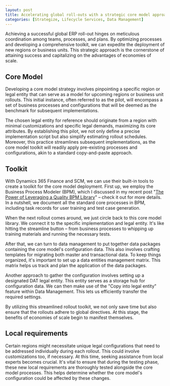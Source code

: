 ```yaml
---
layout: post
title: Accelerating global roll-outs with a strategic core model approach
categories: [Strategize, Lifecycle Services, Data Management]
---
```

Achieving a successful global ERP roll-out hinges on meticulous coordination among teams, processes, and plans. By optimizing processes and developing a comprehensive toolkit, we can expedite the deployment of new regions or business units. This strategic approach is the cornerstone of attaining success and capitalizing on the advantages of economies of scale.

## Core Model
Developing a core model strategy involves pinpointing a specific region or legal entity that can serve as a model for upcoming regions or business unit rollouts. This initial instance, often referred to as the pilot, will encompass a set of business processes and configurations that will be deemed as the benchmark for subsequent implementations.

The chosen legal entity for reference should originate from a region with minimal customizations and specific legal demands, maximizing its core attributes. By establishing this pilot, we not only define a precise implementation script but also simplify estimating rollout schedules. Moreover, this practice streamlines subsequent implementations, as the core model toolkit will readily apply pre-existing processes and configurations, akin to a standard copy-and-paste approach.

## Toolkit
With Dynamics 365 Finance and SCM, we can use their built-in tools to create a toolkit for the core model deployment. First up, we employ the Business Process Modeler (BPM), which I discussed in my recent post "[The Power of Leveraging a Quality BPM Library](https://magnomgp.github.io/the-power-of-leveraging-a-quality-BPM-library/)" – check it out for more details. In a nutshell, we document all the standard core processes in BPM, including task records for user training and test case generation.

When the next rollout comes around, we just circle back to this core model library. We connect it to the specific implementation and legal entity. It's like hitting the streamline button – from business processes to whipping up training materials and running the necessary tests.

After that, we can turn to data management to put together data packages containing the core model's configuration data. This also involves crafting templates for migrating both master and transactional data. To keep things organized, it's important to set up a data entities management matrix. This matrix helps us track and plan the application of the data packages.

Another approach to gather the configuration involves setting up a designated DAT legal entity. This entity serves as a storage hub for configuration data. We can then make use of the "Copy into legal entity" feature within Data Management. This lets us efficiently transfer the required settings.

By utilizing this streamlined rollout toolkit, we not only save time but also ensure that the rollouts adhere to global directives. At this stage, the benefits of economies of scale begin to manifest themselves.

## Local requirements
Certain regions might necessitate unique legal configurations that need to be addressed individually during each rollout. This could involve customizations too, if necessary. At this time, seeking assistance from local experts becomes crucial. It's vital to ensure that during the testing phase, these new local requirements are thoroughly tested alongside the core model processes. This helps determine whether the core model's configuration could be affected by these changes.